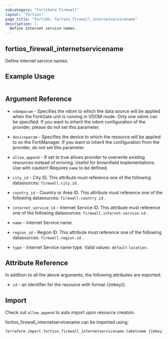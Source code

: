 ```yaml
---
subcategory: "FortiGate Firewall"
layout: "fortios"
page_title: "FortiOS: fortios_firewall_internetservicename"
description: |-
  Define internet service names.
---
```


## fortios_firewall_internetservicename
Define internet service names.

## Example Usage

```hcl

```

## Argument Reference
* `vdomparam` - Specifies the vdom to which the data source will be applied when the FortiGate unit is running in VDOM mode. Only one vdom can be specified. If you want to inherit the vdom configuration of the provider, please do not set this parameter.
* `deviceparam` - Specifies the device to which the resource will be applied to on the FortiManager. If you want to inherit the configuration from the provider, do not set this parameter.
* `allow_append` - If set to true allows provider to overwrite existing resources instead of erroring. Useful for brownfield implementations. Use with caution! Requires `name` to be defined.

* `city_id` - City ID. This attribute must reference one of the following datasources: `firewall.city.id` .
* `country_id` - Country or Area ID. This attribute must reference one of the following datasources: `firewall.country.id` .
* `internet_service_id` - Internet Service ID. This attribute must reference one of the following datasources: `firewall.internet-service.id` .
* `name` - Internet Service name.
* `region_id` - Region ID. This attribute must reference one of the following datasources: `firewall.region.id` .
* `type` - Internet Service name type. Valid values: `default` `location` .

## Attribute Reference

In addition to all the above arguments, the following attributes are exported:
* `id` - an identifier for the resource with format {{mkey}}.

## Import

Check out `allow_append` to auto import upon resource creation.

fortios_firewall_internetservicename can be imported using:
```sh
terraform import fortios_firewall_internetservicename.labelname {{mkey}}
```
